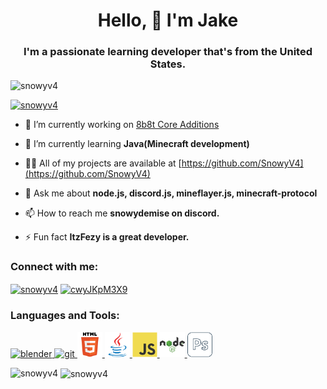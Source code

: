 <h1 align="center">Hello, 👋 I'm Jake</h1>
<h3 align="center">I'm a passionate learning developer that's from the United States.</h3>

<p align="left"> <img src="https://komarev.com/ghpvc/?username=snowyv4&label=Profile%20views&color=0e75b6&style=flat" alt="snowyv4" /> </p>

<p align="left"> <a href="https://github.com/ryo-ma/github-profile-trophy"><img src="https://github-profile-trophy.vercel.app/?username=snowyv4" alt="snowyv4" /></a> </p>

- 🔭 I’m currently working on [8b8t Core Additions](https://github.com/SnowyV4/8bCore-Additions/tree/main)

- 🌱 I’m currently learning **Java(Minecraft development)**

- 👨‍💻 All of my projects are available at [https://github.com/SnowyV4](https://github.com/SnowyV4)

- 💬 Ask me about **node.js, discord.js, mineflayer.js, minecraft-protocol**

- 📫 How to reach me **snowydemise on discord.**

- ⚡ Fun fact **ItzFezy is a great developer.**

<h3 align="left">Connect with me:</h3>
<p align="left">
<a href="https://www.youtube.com/c/snowyv4" target="blank"><img align="center" src="https://raw.githubusercontent.com/rahuldkjain/github-profile-readme-generator/master/src/images/icons/Social/youtube.svg" alt="snowyv4" height="30" width="40" /></a>
<a href="https://discord.gg/cwyJKpM3X9" target="blank"><img align="center" src="https://raw.githubusercontent.com/rahuldkjain/github-profile-readme-generator/master/src/images/icons/Social/discord.svg" alt="cwyJKpM3X9" height="30" width="40" /></a>
</p>

<h3 align="left">Languages and Tools:</h3>
<p align="left"> <a href="https://www.blender.org/" target="_blank" rel="noreferrer"> <img src="https://download.blender.org/branding/community/blender_community_badge_white.svg" alt="blender" width="40" height="40"/> </a> <a href="https://git-scm.com/" target="_blank" rel="noreferrer"> <img src="https://www.vectorlogo.zone/logos/git-scm/git-scm-icon.svg" alt="git" width="40" height="40"/> </a> <a href="https://www.w3.org/html/" target="_blank" rel="noreferrer"> <img src="https://raw.githubusercontent.com/devicons/devicon/master/icons/html5/html5-original-wordmark.svg" alt="html5" width="40" height="40"/> </a> <a href="https://www.java.com" target="_blank" rel="noreferrer"> <img src="https://raw.githubusercontent.com/devicons/devicon/master/icons/java/java-original.svg" alt="java" width="40" height="40"/> </a> <a href="https://developer.mozilla.org/en-US/docs/Web/JavaScript" target="_blank" rel="noreferrer"> <img src="https://raw.githubusercontent.com/devicons/devicon/master/icons/javascript/javascript-original.svg" alt="javascript" width="40" height="40"/> </a> <a href="https://nodejs.org" target="_blank" rel="noreferrer"> <img src="https://raw.githubusercontent.com/devicons/devicon/master/icons/nodejs/nodejs-original-wordmark.svg" alt="nodejs" width="40" height="40"/> </a> <a href="https://www.photoshop.com/en" target="_blank" rel="noreferrer"> <img src="https://raw.githubusercontent.com/devicons/devicon/master/icons/photoshop/photoshop-line.svg" alt="photoshop" width="40" height="40"/> </a> </p>

<p><img align="left" src="https://github-readme-stats.vercel.app/api/top-langs?username=snowyv4&show_icons=true&locale=en&layout=compact" alt="snowyv4" /></p>

<p>&nbsp;<img align="center" src="https://github-readme-stats.vercel.app/api?username=snowyv4&show_icons=true&locale=en" alt="snowyv4" /></p>
